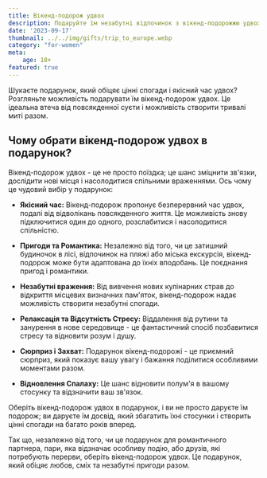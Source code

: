 ```yaml
---
title: Вікенд-подорож удвох
description: Подаруйте їм незабутні відпочинок з вікенд-подорожжю удвох.
date: '2023-09-17'
thumbnail: ../../img/gifts/trip_to_europe.webp
category: "for-women"
meta:
    age: 18+
featured: true
---
```

Шукаєте подарунок, який обіцяє цінні спогади і якісний час удвох? Розгляньте можливість подарувати їм вікенд-подорож удвох. Це ідеальна втеча від повсякденної суєти і можливість створити тривалі миті разом.

## Чому обрати вікенд-подорож удвох в подарунок?

Вікенд-подорож удвох - це не просто поїздка; це шанс зміцнити зв'язки, дослідити нові місця і насолодитися спільними враженнями. Ось чому це чудовий вибір у подарунок:

- **Якісний час:** Вікенд-подорож пропонує безперервний час удвох, подалі від відволікань повсякденного життя. Це можливість знову підключитися один до одного, розслабитися і насолодитися спільністю.

- **Пригоди та Романтика:** Незалежно від того, чи це затишний будиночок в лісі, відпочинок на пляжі або міська екскурсія, вікенд-подорож може бути адаптована до їхніх вподобань. Це поєднання пригод і романтики.

- **Незабутні враження:** Від вивчення нових кулінарних страв до відкриття місцевих визначних пам'яток, вікенд-подорож надає можливість створити незабутні спогади.

- **Релаксація та Відсутність Стресу:** Віддалення від рутини та занурення в нове середовище - це фантастичний спосіб позбавитися стресу та відновити розум і душу.

- **Сюрприз і Захват:** Подарунок вікенд-подорожі - це приємний сюрприз, який показує вашу увагу і бажання поділитися особливими моментами разом.

- **Відновлення Спалаху:** Це шанс відновити полум'я в вашому стосунку та відзначити ваш зв'язок.

Оберіть вікенд-подорож удвох в подарунок, і ви не просто даруєте їм подорож; ви даруєте їм досвід, який збагатить їхні стосунки і створить цінні спогади на багато років вперед.

Так що, незалежно від того, чи це подарунок для романтичного партнера, пари, яка відзначає особливу подію, або друзів, які потребують перерви, оберіть вікенд-подорож удвох. Це подарунок, який обіцяє любов, сміх та незабутні пригоди разом.
